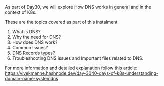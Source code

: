 As part of Day30, we will explore How DNS works in general and in the context of K8s.

These are the topics covered as part of this instalment 
1. What is DNS?
2. Why the need for DNS?
3. How does DNS work?
4. Common Issues?
5. DNS Records types?
6. Troubleshooting DNS issues and Important files related to DNS.

For more information and detailed explanation follow this article: https://vivekmanne.hashnode.dev/day-3040-days-of-k8s-understanding-domain-name-systemdns